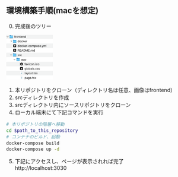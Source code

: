 ## 環境構築手順(macを想定)
0. 完成後のツリー<br>
<img src="./tree.png" width="25%">

1. 本リポジトリをクローン（ディレクトリ名は任意、画像はfrontend）
2. srcディレクトリを作成
3. srcディレクトリ内にソースリポジトリをクローン
4. ローカル端末にて下記コマンドを実行
```zsh
# 本リポジトリの階層へ移動
cd $path_to_this_repository
# コンテナのビルド、起動
docker-compose build
docker-compose up -d
```
5. 下記にアクセスし、ページが表示されれば完了<br>
http://localhost:3030
